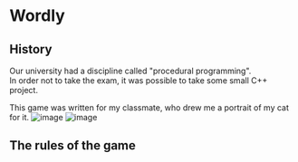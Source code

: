 # Wordly

## History

Our university had a discipline called "procedural programming".                                                                                                                                            
In order not to take the exam, it was possible to take some small C++ project.

This game was written for my classmate, who drew me a portrait of my cat for it.
![image](https://github.com/zpnst/wordly/assets/105946529/84b58840-31cf-45a8-a6f3-cdc5a9ea8a2d)
![image](https://github.com/zpnst/wordly/assets/105946529/c8eaf8ff-5f22-4ec6-aa73-6982844d5046)

## The rules of the game
